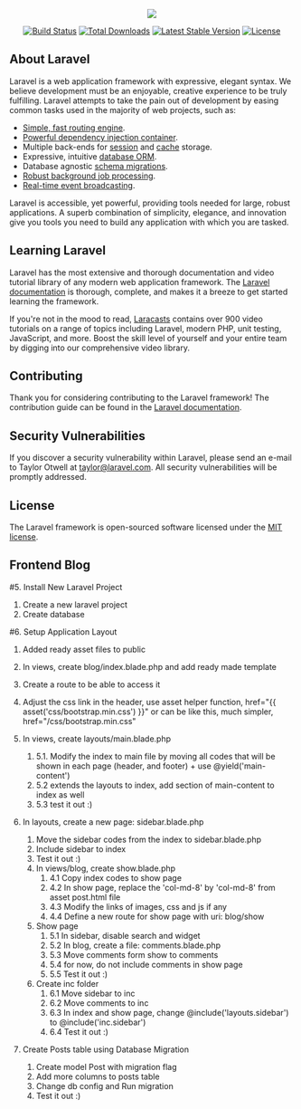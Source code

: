 <p align="center"><img src="https://laravel.com/assets/img/components/logo-laravel.svg"></p>

<p align="center">
<a href="https://travis-ci.org/laravel/framework"><img src="https://travis-ci.org/laravel/framework.svg" alt="Build Status"></a>
<a href="https://packagist.org/packages/laravel/framework"><img src="https://poser.pugx.org/laravel/framework/d/total.svg" alt="Total Downloads"></a>
<a href="https://packagist.org/packages/laravel/framework"><img src="https://poser.pugx.org/laravel/framework/v/stable.svg" alt="Latest Stable Version"></a>
<a href="https://packagist.org/packages/laravel/framework"><img src="https://poser.pugx.org/laravel/framework/license.svg" alt="License"></a>
</p>

## About Laravel

Laravel is a web application framework with expressive, elegant syntax. We believe development must be an enjoyable, creative experience to be truly fulfilling. Laravel attempts to take the pain out of development by easing common tasks used in the majority of web projects, such as:

- [Simple, fast routing engine](https://laravel.com/docs/routing).
- [Powerful dependency injection container](https://laravel.com/docs/container).
- Multiple back-ends for [session](https://laravel.com/docs/session) and [cache](https://laravel.com/docs/cache) storage.
- Expressive, intuitive [database ORM](https://laravel.com/docs/eloquent).
- Database agnostic [schema migrations](https://laravel.com/docs/migrations).
- [Robust background job processing](https://laravel.com/docs/queues).
- [Real-time event broadcasting](https://laravel.com/docs/broadcasting).

Laravel is accessible, yet powerful, providing tools needed for large, robust applications. A superb combination of simplicity, elegance, and innovation give you tools you need to build any application with which you are tasked.

## Learning Laravel

Laravel has the most extensive and thorough documentation and video tutorial library of any modern web application framework. The [Laravel documentation](https://laravel.com/docs) is thorough, complete, and makes it a breeze to get started learning the framework.

If you're not in the mood to read, [Laracasts](https://laracasts.com) contains over 900 video tutorials on a range of topics including Laravel, modern PHP, unit testing, JavaScript, and more. Boost the skill level of yourself and your entire team by digging into our comprehensive video library.

## Contributing

Thank you for considering contributing to the Laravel framework! The contribution guide can be found in the [Laravel documentation](http://laravel.com/docs/contributions).

## Security Vulnerabilities

If you discover a security vulnerability within Laravel, please send an e-mail to Taylor Otwell at taylor@laravel.com. All security vulnerabilities will be promptly addressed.

## License

The Laravel framework is open-sourced software licensed under the [MIT license](http://opensource.org/licenses/MIT).

## Frontend Blog

#5. Install New Laravel Project
1. Create a new laravel project
2. Create database 

#6. Setup Application Layout

1. Added ready asset files to public
2. In views, create blog/index.blade.php and add ready made template
3. Create a route to be able to access it
4. Adjust the css link in the header, use asset helper function, href="{{ asset('css/bootstrap.min.css') }}" or can be like this, much simpler, href="/css/bootstrap.min.css"
5. In views, create layouts/main.blade.php 
   1. 5.1. Modify the index to main file by moving all codes that will be shown in each page (header, and footer) + use @yield('main-content')
   2. 5.2 extends the layouts to index, add section of main-content to index as well
   3. 5.3 test it out :)
6. In layouts, create a new page: sidebar.blade.php
   1. Move the sidebar codes from the index to sidebar.blade.php
   2. Include sidebar to index
   3. Test it out :)
   4. In views/blog, create show.blade.php
      1. 4.1 Copy index codes to show page
      2. 4.2 In show page, replace the 'col-md-8' by 'col-md-8' from asset post.html file   
      3. 4.3 Modify the links of images, css and js if any
      4. 4.4 Define a new route for show page with uri: blog/show
   5. Show page
      1. 5.1 In sidebar, disable search and widget
      2. 5.2 In blog, create a file: comments.blade.php
      3. 5.3 Move comments form show to comments  
      4. 5.4 for now, do not include comments in show page
      5. 5.5 Test it out :) 
   6. Create inc folder
      1. 6.1 Move sidebar to inc
      2. 6.2 Move comments to inc
      3. 6.3 In index and show page, change @include('layouts.sidebar') to  @include('inc.sidebar')
      4. 6.4 Test it out :)

7. Create Posts table using Database Migration
	1. Create model Post with migration flag
	2. Add more columns to posts table
	3. Change db config and Run migration
	4. Test it out :)
